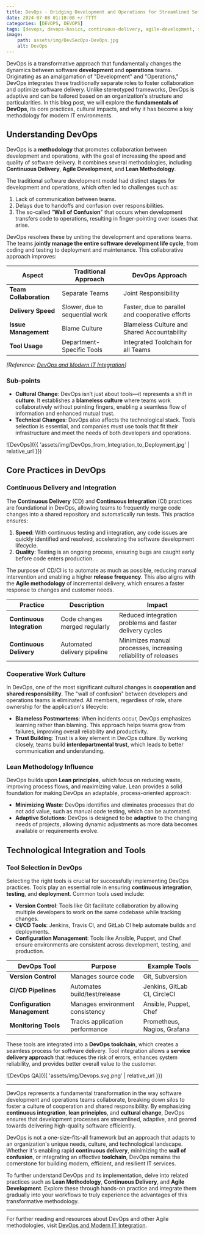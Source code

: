 ```yaml
---
title: DevOps - Bridging Development and Operations for Streamlined Software Delivery
date: 2024-07-08 01:10:00 +/-TTTT
categories: [DEVOPS, DEVOPS]
tags: [devops, devops-basics, continuous-delivery, agile-development, software-development-cycle, cooperative-work, blameless-culture, trust-building, lean-methodology, process-evolution, technological-adaptation, it-integration, service-delivery, tool-selection] 
image:
    path: assets/img/DevSecOps-DevOps.jpg
    alt: DevOps
---
```


DevOps is a transformative approach that fundamentally changes the dynamics between software **development** and **operations** teams. Originating as an amalgamation of "Development" and "Operations," DevOps integrates these traditionally separate roles to foster collaboration and optimize software delivery. Unlike stereotyped frameworks, DevOps is adaptive and can be tailored based on an organization's structure and particularities. In this blog post, we will explore the **fundamentals of DevOps**, its core practices, cultural impacts, and why it has become a key methodology for modern IT environments.

## Understanding DevOps

DevOps is a **methodology** that promotes collaboration between development and operations, with the goal of increasing the speed and quality of software delivery. It combines several methodologies, including **Continuous Delivery**, **Agile Development**, and **Lean Methodology**.

The traditional software development model had distinct stages for development and operations, which often led to challenges such as:

1. Lack of communication between teams.
2. Delays due to handoffs and confusion over responsibilities.
3. The so-called "**Wall of Confusion**" that occurs when development transfers code to operations, resulting in finger-pointing over issues that arise.

DevOps resolves these by uniting the development and operations teams. The teams **jointly manage the entire software development life cycle**, from coding and testing to deployment and maintenance. This collaborative approach improves:

| Aspect                    | Traditional Approach          | DevOps Approach                          |
|---------------------------|-------------------------------|------------------------------------------|
| **Team Collaboration**    | Separate Teams                | Joint Responsibility                     |
| **Delivery Speed**        | Slower, due to sequential work| Faster, due to parallel and cooperative efforts |
| **Issue Management**      | Blame Culture                 | Blameless Culture and Shared Accountability |
| **Tool Usage**            | Department-Specific Tools     | Integrated Toolchain for all Teams       |

*[Reference: [DevOps and Modern IT Integration](https://cyber.ceupe.com/mod/scorm/player.php?a=3848&currentorg=ORG-cb087dc75b17ef04e2be55458d2f5dad&scoid=41960)]*

### Sub-points

- **Cultural Change**: DevOps isn’t just about tools—it represents a shift in **culture**. It establishes a **blameless culture** where teams work collaboratively without pointing fingers, enabling a seamless flow of information and enhanced mutual trust.
- **Technical Changes**: DevOps also affects the technological stack. Tools selection is essential, and companies must use tools that fit their infrastructure and meet the needs of both developers and operations.

![DevOps]({{ 'assets/img/DevOps_from_Integration_to_Deployment.jpg' | relative_url }})

## Core Practices in DevOps

### **Continuous Delivery and Integration**

The **Continuous Delivery** (CD) and **Continuous Integration** (CI) practices are foundational in DevOps, allowing teams to frequently merge code changes into a shared repository and automatically run tests. This practice ensures:

1. **Speed**: With continuous testing and integration, any code issues are quickly identified and resolved, accelerating the software development lifecycle.
2. **Quality**: Testing is an ongoing process, ensuring bugs are caught early before code enters production.

The purpose of CD/CI is to automate as much as possible, reducing manual intervention and enabling a higher **release frequency**. This also aligns with the **Agile methodology** of incremental delivery, which ensures a faster response to changes and customer needs.

| Practice           | Description                        | Impact                                     |
|--------------------|------------------------------------|--------------------------------------------|
| **Continuous Integration**  | Code changes merged regularly | Reduced integration problems and faster delivery cycles |
| **Continuous Delivery**     | Automated delivery pipeline  | Minimizes manual processes, increasing reliability of releases |

### **Cooperative Work Culture**

In DevOps, one of the most significant cultural changes is **cooperation and shared responsibility**. The "wall of confusion" between developers and operations teams is eliminated. All members, regardless of role, share ownership for the application's lifecycle:

- **Blameless Postmortems**: When incidents occur, DevOps emphasizes learning rather than blaming. This approach helps teams grow from failures, improving overall reliability and productivity.
- **Trust Building**: Trust is a key element in DevOps culture. By working closely, teams build **interdepartmental trust**, which leads to better communication and understanding.

### **Lean Methodology Influence**

DevOps builds upon **Lean principles**, which focus on reducing waste, improving process flows, and maximizing value. Lean provides a solid foundation for making DevOps an adaptable, process-oriented approach:

- **Minimizing Waste**: DevOps identifies and eliminates processes that do not add value, such as manual code testing, which can be automated.
- **Adaptive Solutions**: DevOps is designed to be **adaptive** to the changing needs of projects, allowing dynamic adjustments as more data becomes available or requirements evolve.

## Technological Integration and Tools

### **Tool Selection in DevOps**

Selecting the right tools is crucial for successfully implementing DevOps practices. Tools play an essential role in ensuring **continuous integration**, **testing**, and **deployment**. Common tools used include:

- **Version Control**: Tools like Git facilitate collaboration by allowing multiple developers to work on the same codebase while tracking changes.
- **CI/CD Tools**: Jenkins, Travis CI, and GitLab CI help automate builds and deployments.
- **Configuration Management**: Tools like Ansible, Puppet, and Chef ensure environments are consistent across development, testing, and production.

| DevOps Tool       | Purpose                         | Example Tools                              |
|-------------------|---------------------------------|--------------------------------------------|
| **Version Control**  | Manages source code           | Git, Subversion                            |
| **CI/CD Pipelines**  | Automates build/test/release  | Jenkins, GitLab CI, CircleCI               |
| **Configuration Management** | Manages environment consistency | Ansible, Puppet, Chef                  |
| **Monitoring Tools** | Tracks application performance| Prometheus, Nagios, Grafana                |

These tools are integrated into a **DevOps toolchain**, which creates a seamless process for software delivery. Tool integration allows a **service delivery approach** that reduces the risk of errors, enhances system reliability, and provides better overall value to the customer.

![DevOps QA]({{ 'assets/img/Devops.svg.png' | relative_url }})

---
DevOps represents a fundamental transformation in the way software development and operations teams collaborate, breaking down silos to foster a culture of cooperation and shared responsibility. By emphasizing **continuous integration**, **lean principles**, and **cultural change**, DevOps ensures that development processes are streamlined, adaptive, and geared towards delivering high-quality software efficiently.

DevOps is not a one-size-fits-all framework but an approach that adapts to an organization's unique needs, culture, and technological landscape. Whether it's enabling rapid **continuous delivery**, minimizing the **wall of confusion**, or integrating an effective **toolchain**, DevOps remains the cornerstone for building modern, efficient, and resilient IT services.

To further understand DevOps and its implementation, delve into related practices such as **Lean Methodology**, **Continuous Delivery**, and **Agile Development**. Explore these through hands-on practice and integrate them gradually into your workflows to truly experience the advantages of this transformative methodology.

---

For further reading and resources about DevOps and other Agile methodologies, visit [DevOps and Modern IT Integration]().
